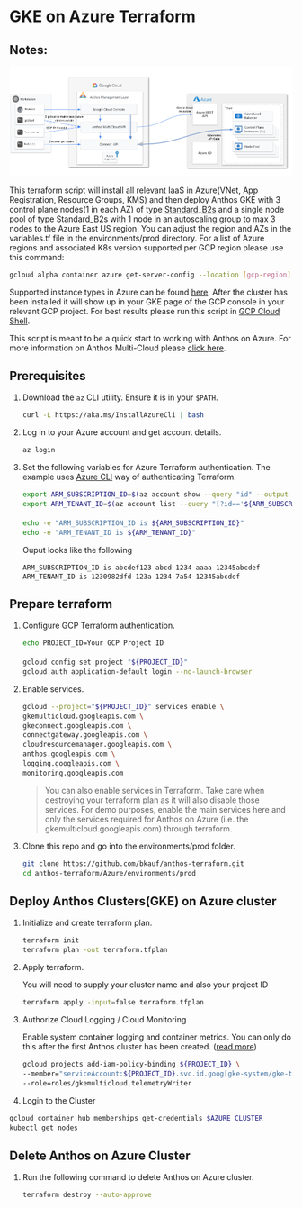 # GKE on Azure Terraform

## Notes:
![Anthos Multi-Cloud](Anthos-Multi-Azure.png)

This terraform script will install all relevant IaaS in Azure(VNet, App Registration, Resource Groups, KMS) and then deploy Anthos GKE with 3 control plane nodes(1 in each AZ) of type [Standard_B2s](https://docs.microsoft.com/en-us/azure/virtual-machines/sizes-b-series-burstable) and a single node pool of type Standard_B2s with 1 node in an autoscaling group to max 3 nodes to the Azure East US region. You can adjust the region and AZs in the variables.tf file in the environments/prod directory. For a list of Azure regions and associated K8s version supported per GCP region please use this command:

```bash
gcloud alpha container azure get-server-config --location [gcp-region]
```
Supported instance types in Azure can be found [here](https://cloud.google.com/anthos/clusters/docs/multi-cloud/azure/reference/supported-vms).  After the cluster has been installed it will show up in your GKE page of the GCP console in your relevant GCP project. For best results please run this script in [GCP Cloud Shell](https://cloud.google.com/shell/docs/using-cloud-shelll).


 This script is meant to be a quick start to working with Anthos on Azure. For more information on Anthos Multi-Cloud please [click here](https://cloud.google.com/anthos/clusters/docs/multi-cloud/).

## Prerequisites

1. Download the `az` CLI utility. Ensure it is in your `$PATH`.

   ```bash
   curl -L https://aka.ms/InstallAzureCli | bash
   ```

1. Log in to your Azure account and get account details.

   ```bash
   az login
   ```

1. Set the following variables for Azure Terraform authentication. The example uses [Azure CLI](https://registry.terraform.io/providers/hashicorp/azurerm/latest/docs/guides/azure_cli) way of authenticating Terraform.

   ```bash
   export ARM_SUBSCRIPTION_ID=$(az account show --query "id" --output tsv)
   export ARM_TENANT_ID=$(az account list --query "[?id=='${ARM_SUBSCRIPTION_ID}'].{tenantId:tenantId}" --output tsv)

   echo -e "ARM_SUBSCRIPTION_ID is ${ARM_SUBSCRIPTION_ID}"
   echo -e "ARM_TENANT_ID is ${ARM_TENANT_ID}"
   ```

   Ouput looks like the following

   ```
   ARM_SUBSCRIPTION_ID is abcdef123-abcd-1234-aaaa-12345abcdef
   ARM_TENANT_ID is 1230982dfd-123a-1234-7a54-12345abcdef
   ```

## Prepare terraform

1. Configure GCP Terraform authentication.

   ```bash
   echo PROJECT_ID=Your GCP Project ID

   gcloud config set project "${PROJECT_ID}"
   gcloud auth application-default login --no-launch-browser
   ```

1. Enable services.

   ```bash
   gcloud --project="${PROJECT_ID}" services enable \
   gkemulticloud.googleapis.com \
   gkeconnect.googleapis.com \
   connectgateway.googleapis.com \
   cloudresourcemanager.googleapis.com \
   anthos.googleapis.com \
   logging.googleapis.com \
   monitoring.googleapis.com
   ```

   > You can also enable services in Terraform. Take care when destroying your terraform plan as it will also disable those services. For demo purposes, enable the main services here and only the services required for Anthos on Azure (i.e. the gkemulticloud.googleapis.com) through terraform.

1. Clone this repo and go into the environments/prod folder.

   ```bash
   git clone https://github.com/bkauf/anthos-terraform.git
   cd anthos-terraform/Azure/environments/prod
   ```

## Deploy Anthos Clusters(GKE) on Azure cluster

1. Initialize and create terraform plan.

   ```bash
   terraform init
   terraform plan -out terraform.tfplan
   ```

1. Apply terraform.

   You will need to supply your cluster name and also your project ID

   ```bash
   terraform apply -input=false terraform.tfplan
   ```
1. Authorize Cloud Logging / Cloud Monitoring

   Enable system container logging and container metrics. You can only do this after the first Anthos cluster has been created. 
   ([read more](https://cloud.google.com/anthos/clusters/docs/multi-cloud/aws/how-to/create-cluster#telemetry-agent-auth))

   ``` bash
   gcloud projects add-iam-policy-binding ${PROJECT_ID} \
   --member="serviceAccount:${PROJECT_ID}.svc.id.goog[gke-system/gke-telemetry-agent]" \
   --role=roles/gkemulticloud.telemetryWriter
   ```

 1. Login to the Cluster

   ```bash
   gcloud container hub memberships get-credentials $AZURE_CLUSTER
   kubectl get nodes
   ```

## Delete Anthos on Azure Cluster

1. Run the following command to delete Anthos on Azure cluster.

   ```bash
   terraform destroy --auto-approve
   ```


